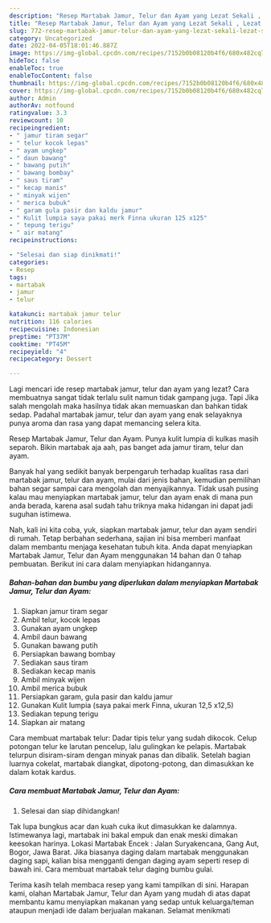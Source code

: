 ```yaml
---
description: "Resep Martabak Jamur, Telur dan Ayam yang Lezat Sekali , Lezat Sekali"
title: "Resep Martabak Jamur, Telur dan Ayam yang Lezat Sekali , Lezat Sekali"
slug: 772-resep-martabak-jamur-telur-dan-ayam-yang-lezat-sekali-lezat-sekali
category: Uncategorized
date: 2022-04-05T18:01:46.887Z
image: https://img-global.cpcdn.com/recipes/7152b0b08120b4f6/680x482cq70/martabak-jamur-telur-dan-ayam-foto-resep-utama.jpg
hideToc: false
enableToc: true
enableTocContent: false
thumbnail: https://img-global.cpcdn.com/recipes/7152b0b08120b4f6/680x482cq70/martabak-jamur-telur-dan-ayam-foto-resep-utama.jpg
cover: https://img-global.cpcdn.com/recipes/7152b0b08120b4f6/680x482cq70/martabak-jamur-telur-dan-ayam-foto-resep-utama.jpg
author: Admin
authorAv: notfound
ratingvalue: 3.3
reviewcount: 10
recipeingredient:
- " jamur tiram segar"
- " telur kocok lepas"
- " ayam ungkep"
- " daun bawang"
- " bawang putih"
- " bawang bombay"
- " saus tiram"
- " kecap manis"
- " minyak wijen"
- " merica bubuk"
- " garam gula pasir dan kaldu jamur"
- " Kulit lumpia saya pakai merk Finna ukuran 125 x125"
- " tepung terigu"
- " air matang"
recipeinstructions:

- "Selesai dan siap dinikmati!"
categories:
- Resep
tags:
- martabak
- jamur
- telur

katakunci: martabak jamur telur 
nutrition: 116 calories
recipecuisine: Indonesian
preptime: "PT37M"
cooktime: "PT45M"
recipeyield: "4"
recipecategory: Dessert

---
```



Lagi mencari ide resep martabak jamur, telur dan ayam yang lezat? Cara membuatnya sangat tidak terlalu sulit namun tidak gampang juga. Tapi Jika salah mengolah maka hasilnya tidak akan memuaskan dan bahkan tidak sedap. Padahal martabak jamur, telur dan ayam yang enak selayaknya punya aroma dan rasa yang dapat memancing selera kita.


Resep Martabak Jamur, Telur dan Ayam. Punya kulit lumpia di kulkas masih separoh. Bikin martabak aja aah, pas banget ada jamur tiram, telur dan ayam.

Banyak hal yang sedikit banyak berpengaruh terhadap kualitas rasa dari martabak jamur, telur dan ayam, mulai dari jenis bahan, kemudian pemilihan bahan segar sampai cara mengolah dan menyajikannya. Tidak usah pusing kalau mau menyiapkan martabak jamur, telur dan ayam enak di mana pun anda berada, karena asal sudah tahu triknya maka hidangan ini dapat jadi suguhan istimewa.


Nah, kali ini kita coba, yuk, siapkan martabak jamur, telur dan ayam sendiri di rumah. Tetap berbahan sederhana, sajian ini bisa memberi manfaat dalam membantu menjaga kesehatan tubuh kita. Anda dapat menyiapkan Martabak Jamur, Telur dan Ayam menggunakan 14 bahan dan 0 tahap pembuatan. Berikut ini cara dalam menyiapkan hidangannya.

<!--inarticleads1-->

##### Bahan-bahan dan bumbu yang diperlukan dalam menyiapkan Martabak Jamur, Telur dan Ayam:

1. Siapkan  jamur tiram segar
1. Ambil  telur, kocok lepas
1. Gunakan  ayam ungkep
1. Ambil  daun bawang
1. Gunakan  bawang putih
1. Persiapkan  bawang bombay
1. Sediakan  saus tiram
1. Sediakan  kecap manis
1. Ambil  minyak wijen
1. Ambil  merica bubuk
1. Persiapkan  garam, gula pasir dan kaldu jamur
1. Gunakan  Kulit lumpia (saya pakai merk Finna, ukuran 12,5 x12,5)
1. Sediakan  tepung terigu
1. Siapkan  air matang


Cara membuat martabak telur: Dadar tipis telur yang sudah dikocok. Celup potongan telur ke larutan pencelup, lalu gulingkan ke pelapis. Martabak telurpun disiram-siram dengan minyak panas dan dibalik. Setelah bagian luarnya cokelat, martabak diangkat, dipotong-potong, dan dimasukkan ke dalam kotak kardus. 

<!--inarticleads2-->

##### Cara membuat Martabak Jamur, Telur dan Ayam:


1. Selesai dan siap dihidangkan!

Tak lupa bungkus acar dan kuah cuka ikut dimasukkan ke dalamnya. Istimewanya lagi, martabak ini bakal empuk dan enak meski dimakan keesokan harinya. Lokasi Martabak Encek : Jalan Suryakencana, Gang Aut, Bogor, Jawa Barat. Jika biasanya daging dalam martabak menggunakan daging sapi, kalian bisa mengganti dengan daging ayam seperti resep di bawah ini. Cara membuat martabak telur daging bumbu gulai. 

Terima kasih telah membaca resep yang kami tampilkan di sini. Harapan kami, olahan Martabak Jamur, Telur dan Ayam yang mudah di atas dapat membantu kamu menyiapkan makanan yang sedap untuk keluarga/teman ataupun menjadi ide dalam berjualan makanan. Selamat menikmati
